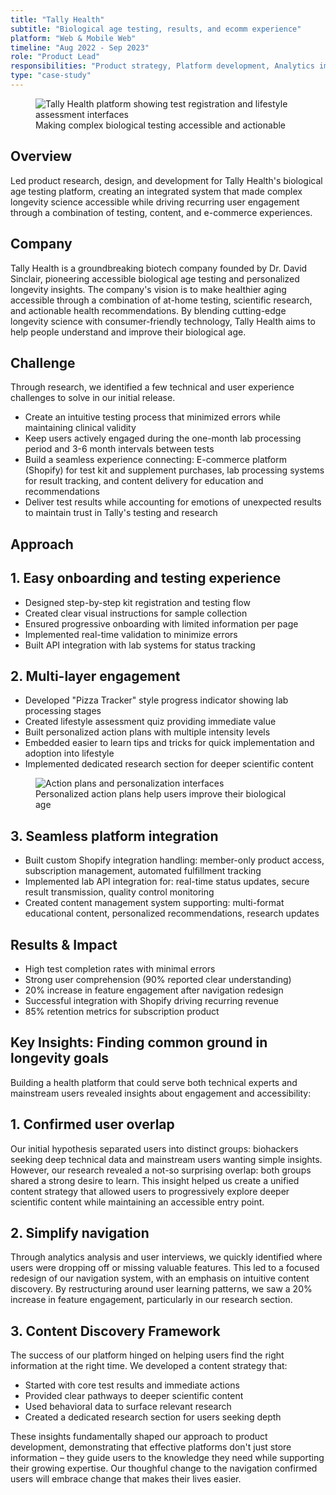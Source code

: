 ```yaml
---
title: "Tally Health"
subtitle: "Biological age testing, results, and ecomm experience"
platform: "Web & Mobile Web"
timeline: "Aug 2022 - Sep 2023"
role: "Product Lead"
responsibilities: "Product strategy, Platform development, Analytics implementation, UX research, Technical integration"
type: "case-study"
---
```


<figure>
  <img src="/assets/case-studies/Tally1.png" alt="Tally Health platform showing test registration and lifestyle assessment interfaces" />
  <figcaption>Making complex biological testing accessible and actionable</figcaption>
</figure>

## Overview

Led product research, design, and development for Tally Health's biological age testing platform, creating an integrated system that made complex longevity science accessible while driving recurring user engagement through a combination of testing, content, and e-commerce experiences.

## Company

Tally Health is a groundbreaking biotech company founded by Dr. David Sinclair, pioneering accessible biological age testing and personalized longevity insights. The company's vision is to make healthier aging accessible through a combination of at-home testing, scientific research, and actionable health recommendations. By blending cutting-edge longevity science with consumer-friendly technology, Tally Health aims to help people understand and improve their biological age.

## Challenge

Through research, we identified a few technical and user experience challenges to solve in our initial release.

   - Create an intuitive testing process that minimized errors while maintaining clinical validity
   - Keep users actively engaged during the one-month lab processing period and 3-6 month intervals between tests
   - Build a seamless experience connecting: E-commerce platform (Shopify) for test kit and supplement purchases, lab processing systems for result tracking, and content delivery for education and recommendations
   - Deliver test results while accounting for emotions of unexpected results to maintain trust in Tally's testing and research

## Approach

## 1. Easy onboarding and testing experience
- Designed step-by-step kit registration and testing flow
- Created clear visual instructions for sample collection
- Ensured progressive onboarding with limited information per page
- Implemented real-time validation to minimize errors
- Built API integration with lab systems for status tracking

## 2. Multi-layer engagement
- Developed "Pizza Tracker" style progress indicator showing lab processing stages
- Created lifestyle assessment quiz providing immediate value
- Built personalized action plans with multiple intensity levels
- Embedded easier to learn tips and tricks for quick implementation and adoption into lifestyle
- Implemented dedicated research section for deeper scientific content

<figure>
  <img src="/assets/case-studies/Tally2.png" alt="Action plans and personalization interfaces" />
  <figcaption>Personalized action plans help users improve their biological age</figcaption>
</figure>

## 3. Seamless platform integration
- Built custom Shopify integration handling: member-only product access, subscription management, automated fulfillment tracking
- Implemented lab API integration for: real-time status updates, secure result transmission, quality control monitoring
- Created content management system supporting: multi-format educational content, personalized recommendations, research updates

## Results & Impact
- High test completion rates with minimal errors
- Strong user comprehension (90% reported clear understanding)
- 20% increase in feature engagement after navigation redesign
- Successful integration with Shopify driving recurring revenue
- 85% retention metrics for subscription product

## Key Insights: Finding common ground in longevity goals

Building a health platform that could serve both technical experts and mainstream users revealed insights about engagement and accessibility:

## 1. Confirmed user overlap
Our initial hypothesis separated users into distinct groups: biohackers seeking deep technical data and mainstream users wanting simple insights. However, our research revealed a not-so surprising overlap: both groups shared a strong desire to learn. This insight helped us create a unified content strategy that allowed users to progressively explore deeper scientific content while maintaining an accessible entry point.

## 2. Simplify navigation
Through analytics analysis and user interviews, we quickly identified where users were dropping off or missing valuable features. This led to a focused redesign of our navigation system, with an emphasis on intuitive content discovery. By restructuring around user learning patterns, we saw a 20% increase in feature engagement, particularly in our research section.

## 3. Content Discovery Framework
The success of our platform hinged on helping users find the right information at the right time. We developed a content strategy that:
- Started with core test results and immediate actions
- Provided clear pathways to deeper scientific content
- Used behavioral data to surface relevant research
- Created a dedicated research section for users seeking depth

These insights fundamentally shaped our approach to product development, demonstrating that effective platforms don't just store information – they guide users to the knowledge they need while supporting their growing expertise. Our thoughful change to the navigation confirmed users will embrace change that makes their lives easier.